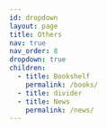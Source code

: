 ```yaml
---
id: dropdown
layout: page
title: Others
nav: true
nav_order: 8
dropdown: true
children:
  - title: Bookshelf
    permalink: /books/
  - title: divider
  - title: News
    permalink: /news/
---
```

